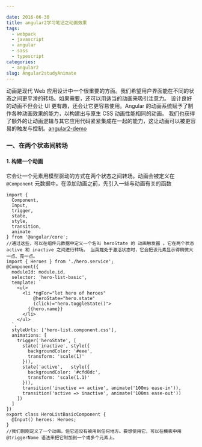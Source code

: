 ```yaml
---

date: 2016-06-30
title: angular2学习笔记之动画效果
tags: 
  - webpack
  - javascript
  - angular
  - sass
  - typescript
categories: 
  - angular2
slug: Angular2studyAnimate
---
```

动画是现代 Web 应用设计中一个很重要的方面。我们希望用户界面能在不同的状态之间更平滑的转场。如果需要，还可以用适当的动画来吸引注意力。 设计良好的动画不但会让 UI 更有趣，还会让它更容易使用。Angular 的动画系统赋予了制作各种动画效果的能力，以构建出与原生 CSS 动画性能相同的动画。 我们也获得了额外的让动画逻辑与其它应用代码紧紧集成在一起的能力，这让动画可以被更容易的触发与控制。[angular2-demo](https://github.com/houko/angular2-demo)
<!-- more -->

### 一、在两个状态间转场
#### 1. 构建一个动画
它会让一个元素用模型驱动的方式在两个状态之间转场。动画会被定义在 `@Component` 元数据中。在添加动画之前，先引入一些与动画有关的函数

```
import {
  Component,
  Input,
  trigger,
  state,
  style,
  transition,
  animate
} from '@angular/core';
//通过这些，可以在组件元数据中定义一个名叫 heroState 的 动画触发器 。它在两个状态 active 和 inactive 之间进行转场。 当英雄处于激活状态时，它会把该元素显示得稍微大一点、亮一点。
import { Heroes } from './hero.service';
@Component({
  moduleId: module.id,
  selector: 'hero-list-basic',
  template: `
    <ul>
      <li *ngFor="let hero of heroes"
          @heroState="hero.state"
          (click)="hero.toggleState()">
        {{hero.name}}
      </li>
    </ul>
  `,
  styleUrls: ['hero-list.component.css'],
  animations: [
    trigger('heroState', [
      state('inactive', style({
        backgroundColor: '#eee',
        transform: 'scale(1)'
      })),
      state('active',   style({
        backgroundColor: '#cfd8dc',
        transform: 'scale(1.1)'
      })),
      transition('inactive => active', animate('100ms ease-in')),
      transition('active => inactive', animate('100ms ease-out'))
    ])
  ]
})
export class HeroListBasicComponent {
  @Input() heroes: Heroes;
}
//我们刚刚定义了一个动画，但它还没有被用到任何地方。要想使用它，可以在模板中用 @triggerName 语法来把它附加到一个或多个元素上。
```

